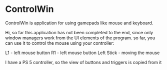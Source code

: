 # ControlWin
ControlWin is application for using gamepads like mouse and keyboard.

Hi, so far this application has not been completed to the end, since only window managers work from the UI elements of the program. so far, you can use it to control the mouse using your controller:

L1 - left mouse button
R1 - left mouse button
Left Stick - moving the mouse

I have a PS 5 controller, so the view of buttons and triggers is copied from it
